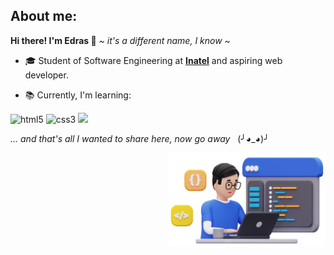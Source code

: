  ## About me:
 <strong>Hi there! I'm Edras 👋</strong> <em> ~ it's a different name, I know ~ </em>
  
  - 🎓 Student of Software Engineering at <strong>[Inatel](https://inatel.br)</strong></a> and aspiring web developer.
  
  - 📚 Currently, I'm learning:
  
  <p></p>
  
  <p> 
    <img alt="html5" src="https://img.shields.io/badge/HTML5-E34F26?style=for-the-badge&logo=html5&logoColor=white"/>
    <img alt="css3" src="https://img.shields.io/badge/CSS3-1572B6?style=for-the-badge&logo=css3&logoColor=white"/>
    <img src="https://img.shields.io/badge/javascript-F7DF1E?style=for-the-badge&logo=javascript&logoColor=black">
  </p>
  
  <em> ... and that's all I wanted to share here, now go away </em> &nbsp; (╯◕_◕)╯

<img align="right" src="img.png" width="50%" height="50%">
